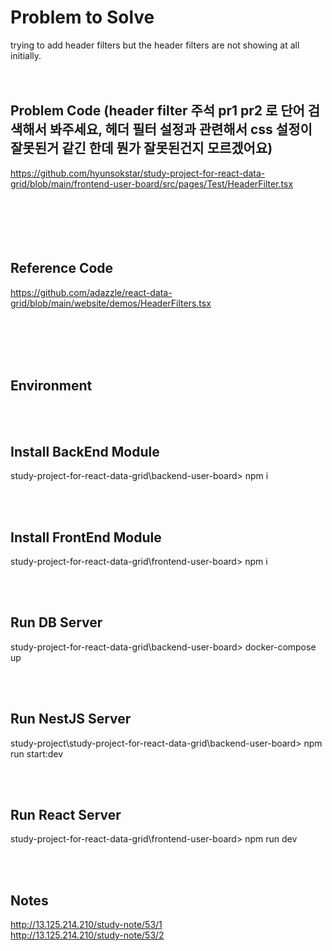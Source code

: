 # Problem to Solve
trying to add header filters but the header filters are not showing at all initially.
<br /><br /><br />

## Problem Code (header filter 주석 pr1 pr2 로 단어 검색해서 봐주세요, 헤더 필터 설정과 관련해서 css 설정이 잘못된거 같긴 한데 뭔가 잘못된건지 모르겠어요)
https://github.com/hyunsokstar/study-project-for-react-data-grid/blob/main/frontend-user-board/src/pages/Test/HeaderFilter.tsx
<br /><br /><br /><br /><br /><br />

## Reference Code   
https://github.com/adazzle/react-data-grid/blob/main/website/demos/HeaderFilters.tsx

<br /><br /><br /><br />

## Environment  
<br /><br />

## Install BackEnd Module
study-project-for-react-data-grid\backend-user-board> npm i

<br /><br />

## Install FrontEnd Module
study-project-for-react-data-grid\frontend-user-board> npm i

<br /><br />

## Run DB Server  
study-project-for-react-data-grid\backend-user-board> docker-compose up

<br /><br />

## Run NestJS Server
study-project\study-project-for-react-data-grid\backend-user-board> npm run start:dev

<br /><br />

## Run React Server
study-project-for-react-data-grid\frontend-user-board> npm run dev  

<br /><br />

## Notes
http://13.125.214.210/study-note/53/1
<br />
http://13.125.214.210/study-note/53/2
